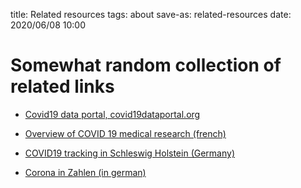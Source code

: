 title: Related resources
tags: about
save-as: related-resources
date: 2020/06/08 10:00

# Somewhat random collection of related links

- [Covid19 data portal, covid19dataportal.org](https://www.covid19dataportal.org)

- [Overview of COVID 19 medical research (french)](https://lejournal.cnrs.fr/articles/visualiser-la-recherche-sur-le-coronavirus-en-un-coup-doeil)

- [COVID19 tracking in Schleswig Holstein (Germany)](https://www.infmed.uni-kiel.de/de/epidemiologie/covid-19)

- [Corona in Zahlen (in german)](http://corona-in-zahlen.de)
